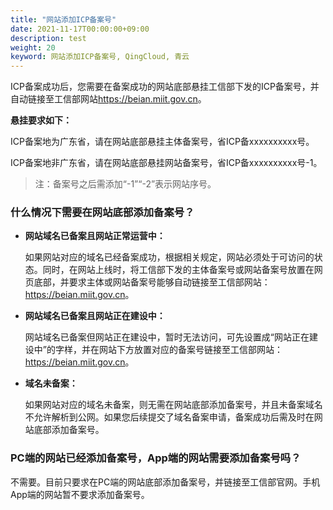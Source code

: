 ```yaml
---
title: "网站添加ICP备案号"
date: 2021-11-17T00:00:00+09:00
description: test
weight: 20
keyword: 网站添加ICP备案号, QingCloud, 青云
---
```




ICP备案成功后，您需要在备案成功的网站底部悬挂工信部下发的ICP备案号，并自动链接至工信部网站<a href="https://beian.miit.gov.cn">https://beian.miit.gov.cn</a>。 

**悬挂要求如下：**

ICP备案地为广东省，请在网站底部悬挂主体备案号，省ICP备xxxxxxxxxx号。

ICP备案地非广东省，请在网站底部悬挂网站备案号，省ICP备xxxxxxxxxx号-1。

> 注：备案号之后需添加“-1”“-2”表示网站序号。

### 什么情况下需要在网站底部添加备案号？

- **网站域名已备案且网站正常运营中：**

  如果网站对应的域名已经备案成功，根据相关规定，网站必须处于可访问的状态。同时，在网站上线时，将工信部下发的主体备案号或网站备案号放置在网页底部，并要求主体或网站备案号能够自动链接至工信部网站：<a href="https://beian.miit.gov.cn">https://beian.miit.gov.cn</a>。

- **网站域名已备案且网站正在建设中：**

  网站域名已备案但网站正在建设中，暂时无法访问，可先设置成“网站正在建设中”的字样，并在网站下方放置对应的备案号链接至工信部网站：<a href="https://beian.miit.gov.cn">https://beian.miit.gov.cn</a>。

- **域名未备案：**

  如果网站对应的域名未备案，则无需在网站底部添加备案号，并且未备案域名不允许解析到公网。如果您后续提交了域名备案申请，备案成功后需及时在网站底部添加备案号。

### PC端的网站已经添加备案号，App端的网站需要添加备案号吗？

不需要。目前只要求在PC端的网站底部添加备案号，并链接至工信部官网。手机App端的网站暂不要求添加备案号。 

 